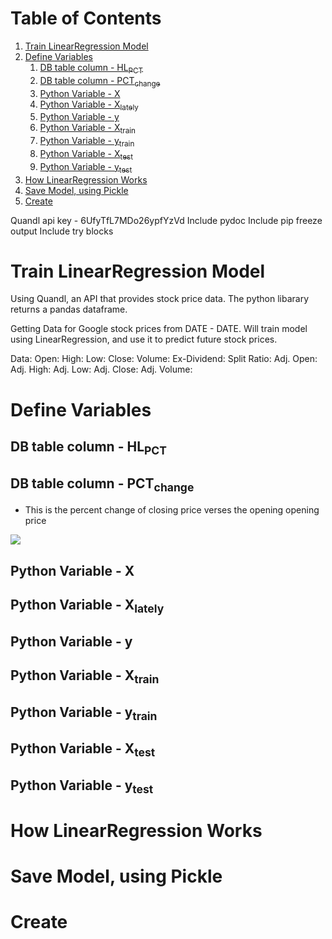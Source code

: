
# Table of Contents

1.  [Train LinearRegression Model](#org4681ae1)
2.  [Define Variables](#org0e221b6)
    1.  [DB table column - HL<sub>PCT</sub>](#org6ae20f9)
    2.  [DB table column - PCT<sub>change</sub>](#org167c5a6)
    3.  [Python Variable - X](#org6a786e0)
    4.  [Python Variable - X<sub>lately</sub>](#org7bdf8b4)
    5.  [Python Variable - y](#org2123228)
    6.  [Python Variable - X<sub>train</sub>](#org876efbe)
    7.  [Python Variable - y<sub>train</sub>](#org510394f)
    8.  [Python Variable - X<sub>test</sub>](#orgea5ec8d)
    9.  [Python Variable - y<sub>test</sub>](#org00156f9)
3.  [How LinearRegression Works](#orga4524ff)
4.  [Save Model, using Pickle](#orgcc325b7)
5.  [Create](#org768f0ca)

Quandl api key - 6UfyTfL7MDo26ypfYzVd
Include pydoc
Include pip freeze output
Include try blocks


<a id="org4681ae1"></a>

# Train LinearRegression Model

Using Quandl, an API that provides stock price data. The python libarary returns a pandas dataframe.

Getting Data for Google stock prices from DATE - DATE. Will train model using LinearRegression, and use it to predict future stock prices.

Data:
Open:
High:
Low:
Close:
Volume:
Ex-Dividend:
Split Ratio:
Adj. Open:
Adj. High:
Adj. Low:
Adj. Close:
Adj. Volume:


<a id="org0e221b6"></a>

# Define Variables


<a id="org6ae20f9"></a>

## DB table column - HL<sub>PCT</sub>


<a id="org167c5a6"></a>

## DB table column - PCT<sub>change</sub>

-   This is the percent change of closing price verses the opening opening price

<img src="<https://latex.codecogs.com/svg.image?a+b=c>" />


<a id="org6a786e0"></a>

## Python Variable - X


<a id="org7bdf8b4"></a>

## Python Variable - X<sub>lately</sub>


<a id="org2123228"></a>

## Python Variable - y


<a id="org876efbe"></a>

## Python Variable - X<sub>train</sub>


<a id="org510394f"></a>

## Python Variable - y<sub>train</sub>


<a id="orgea5ec8d"></a>

## Python Variable - X<sub>test</sub>


<a id="org00156f9"></a>

## Python Variable - y<sub>test</sub>


<a id="orga4524ff"></a>

# How LinearRegression Works


<a id="orgcc325b7"></a>

# Save Model, using Pickle


<a id="org768f0ca"></a>

# Create

